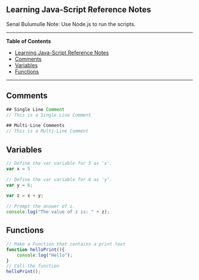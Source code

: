 ## Learning Java-Script Reference Notes
Senal Bulumulle 
Note: Use Node.js to run the scripts.
______ 
**Table of Contents** 
- [Learning Java-Script Reference Notes](#learning-java-script-reference-notes)
- [Comments](#comments)
- [Variables](#variables)
- [Functions](#functions)
______

## Comments
```javascript
## Single Line Comment 
// This is a Single Line Comment

## Multi-Line Comments
// This is a Multi-Line Comment
```
## Variables 
```javascript
// Define the var variable for 5 as 'x'.
var x = 5

// Define the var variable for 6 as 'y'.
var y = 6;

var z = x + y;

// Prompt the answer of z. 
console.log("The value of z is: " + z);
```
## Functions
```javascript
// Make a Function that contains a print text 
function helloPrint(){
    console.log("Hello");
}
// Call the function
helloPrint();
```